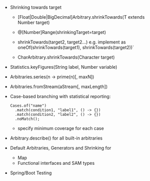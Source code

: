 - Shrinking towards target

    - [Float|Double|BigDecimal]Arbitrary.shrinkTowards(T extends Number target)
    
    - @[Number]Range(shrinkingTarget=target)

    - shrinkTowards(target2, target2...) 
      e.g. implement as oneOf(shrinkTowards(target1), shrinkTowards(target2))`

    - CharArbitrary.shrinkTowards(Character target)
    
- Statistics.keyFigures(String label, Number variable)

- Arbitraries.series(n -> prime(n)[, maxN])

- Arbitraries.fromStream(aStream[, maxLength])

- Case-based branching with statistical reporting:

  ```
  Cases.of("name")
    .match(condition1, "label1", () -> {})
    .match(condition2, "label2", () -> {})
    .noMatch();
  ``` 
  
  - specify minimum coverage for each case
  
- Arbitrary.describe() for all built-in arbitraries

- Default Arbitraries, Generators and Shrinking for
  - Map
  - Functional interfaces and SAM types

- Spring/Boot Testing

